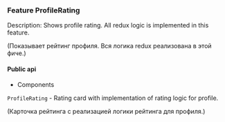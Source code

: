 ### Feature ProfileRating

Description: Shows profile rating. All redux logic is implemented in this feature.

(Показывает рейтинг профиля. Вся логика redux реализована в этой фиче.)

#### Public api

- Components

`ProfileRating` - Rating card with implementation of rating logic for profile.

(Карточка рейтинга с реализацией логики рейтинга для профиля.)
